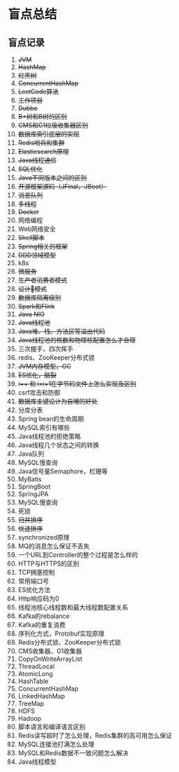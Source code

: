# 盲点总结

## 盲点记录
1. ~~JVM~~
2. ~~HashMap~~
3. ~~红黑树~~
4. ~~ConcurrentHashMap~~
5. ~~LeetCode算法~~
6. ~~工作项目~~
7. ~~Dubbo~~
8. ~~B+树和B树的区别~~
9. ~~CMS和G1垃圾收集器区别~~
10. ~~数据库索引底层的实现~~
11. ~~Redis哨兵和集群~~
12. ~~Elasticsearch原理~~
13. ~~Java线程通信~~
14. ~~SQL优化~~
15. ~~Java不同版本之间的区别~~
16. ~~开源框架源码（JFinal，JBoot）~~
17. ~~消息队列~~
18. ~~多线程~~
19. ~~Docker~~
20. 网络编程
21. Web网络安全
22. ~~Shell脚本~~
23. ~~Spring相关的框架~~
24. ~~DDD领域模型~~
25. k8s
26. ~~微服务~~
27. ~~生产者消费者模式~~
28. ~~设计模式~~
29. ~~数据库隔离级别~~
30. ~~Spark和Flink~~
31. ~~Java NIO~~
32. ~~Java线程池~~
33. ~~Java堆、栈、方法区等溢出代码~~
34. ~~Java线程池的核数和物理核配置怎么才合理~~
35. 三次握手，四次挥手
36. redis、ZooKeeper分布式锁
37. ~~JVM内存模型，GC~~
38. ~~ES优化，脑裂~~
39. ~~i++ 和 i=i+1在字节码文件上怎么实现及区别~~
40. csrf攻击和防御
41. ~~数据库主键设计为自增的好处~~
42. 分库分表
43. Spring bean的生命周期
44. MySQL索引有哪些
45. Java线程池的拒绝策略
46. Java线程几个状态之间的转换
47. Java队列
48. MySQL慢查询
49. Java信号量Semaphore，栏珊等
50. MyBatis
51. SpringBoot  
52. SpringJPA  
53. MySQL慢查询
54. 死锁
55. ~~归并排序~~
56. ~~快速排序~~
57. synchronized原理
58. MQ的消息怎么保证不丢失
59. 一个URL到Controller的整个过程是怎么样的
60. HTTP与HTTPS的区别
61. TCP拥塞控制
62. 常用端口号
63. ES优化方法
64. Http响应码为0
65. 线程池核心线程数和最大线程数配置关系
66. Kafka的rebalance
67. Kafka的重复消费
68. 序列化方式，Protobuf实现原理
69. Redis分布式锁、ZooKeeper分布式锁
70. CMS收集器、G1收集器
71. CopyOnWriteArrayList
72. ThreadLocal
73. AtomicLong
74. HashTable
75. ConcurrentHashMap
76. LinkedHashMap
77. TreeMap
78. HDFS
79. Hadoop
80. 脚本语言和编译语言区别
81. Redis读写超时了怎么处理，Redis集群的高可用怎么保证
82. MySQL连接池打满怎么处理
83. MySQL和Redis数据不一致问题怎么解决
84. Java线程模型





  
















